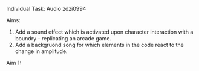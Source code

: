 Individual Task: Audio 
zdzi0994

Aims: 
1. Add a sound effect which is activated upon character interaction with a boundry - replicating an arcade game.
2. Add a backgruond song for which elements in the code react to the change in amplitude.

Aim 1: 

